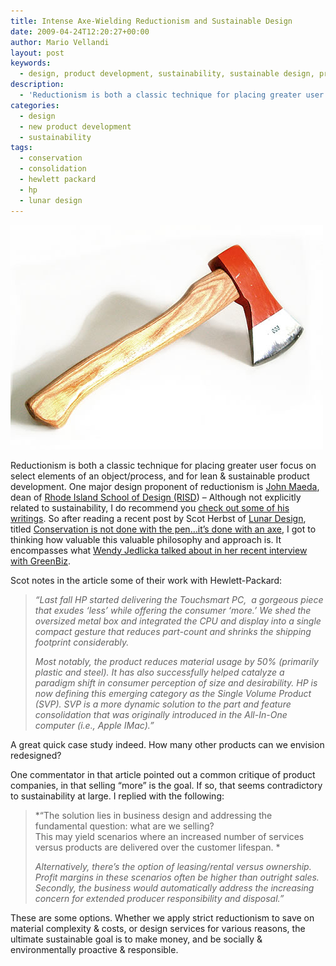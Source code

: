 ```yaml
---
title: Intense Axe-Wielding Reductionism and Sustainable Design
date: 2009-04-24T12:20:27+00:00
author: Mario Vellandi
layout: post
keywords:
  - design, product development, sustainability, sustainable design, product design, reductionism, conservation, lunar design, hewlett packard, hp, touchsmart pc, consolidation, shipping footprint
description:
  - 'Reductionism is both a classic technique for placing greater user focus on select elements of an object/process, and for lean & sustainable product development. One major design proponent of reductionism is John Maeda, dean of RISD'
categories:
  - design
  - new product development
  - sustainability
tags:
  - conservation
  - consolidation
  - hewlett packard
  - hp
  - lunar design
---
```

<img src="../images/wp-content/uploads/2009/04/axe-hatchet.jpg" alt="" width="500" height="359" /></a>

Reductionism is both a classic technique for placing greater user focus on select elements of an object/process, and for lean & sustainable product development. One major design proponent of reductionism is <a rel="nofollow" href="http://en.wikipedia.org/wiki/John_Maeda">John Maeda</a>, dean of <a rel="nofollow" href="http://www.risd.edu/">Rhode Island School of Design (RISD</a>) &#8211; Although not explicitly related to sustainability, I do recommend you <a rel="nofollow" href="http://lawsofsimplicity.com/">check out some of his writings</a>. So after reading a recent post by Scot Herbst of <a rel="nofollow" href="http://www.lunar.com">Lunar Design</a>, titled [Conservation is not done with the pen…it’s done with an axe](http://iconocast.typepad.com/iconocast/2009/04/conservation-is-not-done-with-the-penits-done-with-an-axe.html), I got to thinking how valuable this valuable philosophy and approach is. It encompasses what [Wendy Jedlicka talked about in her recent interview with GreenBiz](../sustainable-packaging-design-wendy-jedlicka-retail/).

Scot notes in the article some of their work with Hewlett-Packard:

> *&#8220;Last fall HP started delivering the Touchsmart PC,  a gorgeous piece that exudes ‘less’ while offering the consumer ‘more.’ We shed the oversized metal box and integrated the CPU and display into a single compact gesture that reduces part-count and shrinks the shipping footprint considerably.*
>
> *Most notably, the product reduces material usage by 50% (primarily plastic and steel). It has also successfully helped catalyze a paradigm shift in consumer perception of size and desirability. HP is now defining this emerging category as the Single Volume Product (SVP). SVP is a more dynamic solution to the part and feature consolidation that was originally introduced in the All-In-One computer (i.e., Apple IMac).&#8221;*

A great quick case study indeed. How many other products can we envision redesigned?

One commentator in that article pointed out a common critique of product companies, in that selling &#8220;more&#8221; is the goal. If so, that seems contradictory to sustainability at large. I replied with the following:

> *&#8220;The solution lies in business design and addressing the fundamental question: what are we selling?<br /> This may yield scenarios where an increased number of services versus products are delivered over the customer lifespan. *
>
> *Alternatively, there&#8217;s the option of leasing/rental versus ownership. Profit margins in these scenarios often be higher than outright sales. Secondly, the business would automatically address the increasing concern for extended producer responsibility and disposal.&#8221;*

These are some options. Whether we apply strict reductionism to save on material complexity & costs, or design services for various reasons, the ultimate sustainable goal is to make money, and be socially & environmentally proactive & responsible.
